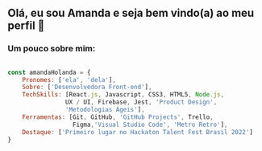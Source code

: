 ## Olá, eu sou Amanda e seja bem vindo(a) ao meu perfil 👋

 ### **Um pouco sobre mim:** 

```javascript

const amandaHolanda = {
    Pronomes: ['ela', 'dela'],    
    Sobre: ['Desenvolvedora Front-end'],
    TechSkills: [React.js, Javascript, CSS3, HTML5, Node.js, 
                UX / UI, Firebase, Jest, 'Product Design', 
                'Metodologias Ágeis'],
    Ferramentas: [Git, GitHub, 'GitHub Projects', Trello, 
                  Figma,'Visual Studio Code', 'Metro Retro'],
    Destaque: ['Primeiro lugar no Hackaton Talent Fest Brasil 2022']
}

``` 
</div>


